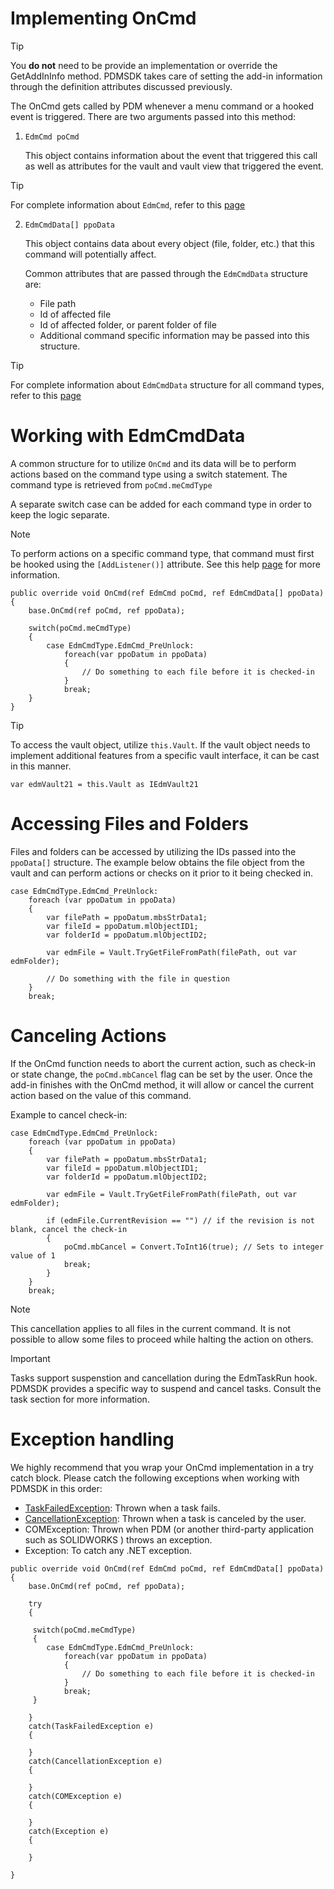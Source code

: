 
# Implementing OnCmd

> [!TIP] 
> You **do not** need to be provide an implementation or override the GetAddInInfo method. PDMSDK takes care of setting the add-in information through the definition attributes discussed previously.

The OnCmd gets called by PDM whenever a menu command or a hooked event is triggered. There are two arguments passed into this method:


1. `EdmCmd poCmd`

   This object contains information about the event that triggered this call as well as attributes for the vault and vault view that triggered the event.

> [!TIP]
> For complete information about `EdmCmd`, refer to this [page](https://help.solidworks.com/2023/english/api/epdmapi/EPDM.Interop.epdm~EPDM.Interop.epdm.EdmCmd.html)

2. `EdmCmdData[] ppoData`

   This object contains data about every object (file, folder, etc.) that this command will potentially affect.

   Common attributes that are passed through the `EdmCmdData` structure are:

   - File path
   - Id of affected file
   - Id of affected folder, or parent folder of file
   - Additional command specific information may be passed into this structure.

> [!TIP]
> For complete information about `EdmCmdData` structure for all command types, refer to this [page](https://help.solidworks.com/2023/english/api/epdmapi/EPDM.Interop.epdm~EPDM.Interop.epdm.EdmCmdData.html)

# Working with EdmCmdData

A common structure for to utilize `OnCmd` and its data will be to perform actions based on the command type using a switch statement. The command type is retrieved from `poCmd.meCmdType`

A separate switch case can be added for each command type in order to keep the logic separate.

> [!NOTE]
> To perform actions on a specific command type, that command must first be hooked using the `[AddListener()]` attribute. See this help [page](./addinbase_structure.md) for more information.

```
public override void OnCmd(ref EdmCmd poCmd, ref EdmCmdData[] ppoData)
{
    base.OnCmd(ref poCmd, ref ppoData);

    switch(poCmd.meCmdType)
    {
        case EdmCmdType.EdmCmd_PreUnlock:
            foreach(var ppoDatum in ppoData)
            {
                // Do something to each file before it is checked-in
            }
            break;
    }
}
```

> [!TIP]
> To access the vault object, utilize `this.Vault`. If the vault object needs to implement additional features from a specific vault interface, it can be cast in this manner.
>
> `var edmVault21 = this.Vault as IEdmVault21`

# Accessing Files and Folders

Files and folders can be accessed by utilizing the IDs passed into the `ppoData[]` structure. The example below obtains the file object from the vault and can perform actions or checks on it prior to it being checked in.

```
case EdmCmdType.EdmCmd_PreUnlock:
    foreach (var ppoDatum in ppoData)
    {
        var filePath = ppoDatum.mbsStrData1;
        var fileId = ppoDatum.mlObjectID1;
        var folderId = ppoDatum.mlObjectID2;

        var edmFile = Vault.TryGetFileFromPath(filePath, out var edmFolder);

        // Do something with the file in question
    }
    break;
```

# Canceling Actions

If the OnCmd function needs to abort the current action, such as check-in or state change, the `poCmd.mbCancel` flag can be set by the user. Once the add-in finishes with the OnCmd method, it will allow or cancel the current action based on the value of this command.

Example to cancel check-in:

```
case EdmCmdType.EdmCmd_PreUnlock:
    foreach (var ppoDatum in ppoData)
    {
        var filePath = ppoDatum.mbsStrData1;
        var fileId = ppoDatum.mlObjectID1;
        var folderId = ppoDatum.mlObjectID2;

        var edmFile = Vault.TryGetFileFromPath(filePath, out var edmFolder);

        if (edmFile.CurrentRevision == "") // if the revision is not blank, cancel the check-in
        {
            poCmd.mbCancel = Convert.ToInt16(true); // Sets to integer value of 1
            break;
        }
    }
    break;
```

> [!NOTE]
> This cancellation applies to all files in the current command. It is not possible to allow some files to proceed while halting the action on others. 

> [!IMPORTANT]
> Tasks support suspenstion and cancellation during the EdmTaskRun hook. PDMSDK provides a specific way to suspend and cancel tasks. Consult the task section for more information.


# Exception handling

We highly recommend that you wrap your OnCmd implementation in a try catch block. Please catch the following exceptions when working with PDMSDK in this order:

- [TaskFailedException](../api/BlueByte.SOLIDWORKS.PDMProfessional.SDK.TaskFailedException.html#constructors): Thrown when a task fails.
- [CancellationException](../api/BlueByte.SOLIDWORKS.PDMProfessional.SDK.CancellationException.html#BlueByte_SOLIDWORKS_PDMProfessional_SDK_CancellationException__ctor): Thrown when a task is canceled by the user.
- COMException: Thrown when PDM (or another third-party application such as SOLIDWORKS ) throws an exception.
- Exception: To catch any .NET exception.


```
public override void OnCmd(ref EdmCmd poCmd, ref EdmCmdData[] ppoData)
{
    base.OnCmd(ref poCmd, ref ppoData);

    try 
    {
        
     switch(poCmd.meCmdType)
     {
        case EdmCmdType.EdmCmd_PreUnlock:
            foreach(var ppoDatum in ppoData)
            {
                // Do something to each file before it is checked-in
            }
            break;
     }

    }
    catch(TaskFailedException e)
    {
        
    }
    catch(CancellationException e)
    {

    }
    catch(COMException e)
    {

    }
    catch(Exception e)
    {

    }
    
}
```